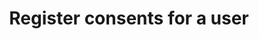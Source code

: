 ---
title: Register consents for a user
excerpt: Register consents or acknowledgement for a user.
api:
  file: openapi-external-b2c.yaml
  operationId: CreateUserConsents
hidden: false
---
